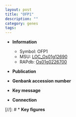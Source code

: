 ```yaml
---
layout: post
title: "OFP1"
description: ""
category: genes
tags: 
---
```


* **Information**  
    + Symbol: OFP1  
    + MSU: [LOC_Os01g12690](http://rice.uga.edu/cgi-bin/ORF_infopage.cgi?orf=LOC_Os01g12690)  
    + RAPdb: [Os01g0226700](http://rapdb.dna.affrc.go.jp/viewer/gbrowse_details/irgsp1?name=Os01g0226700)  

* **Publication**  

* **Genbank accession number**  

* **Key message**  

* **Connection**  

[//]: # * **Key figures**  


